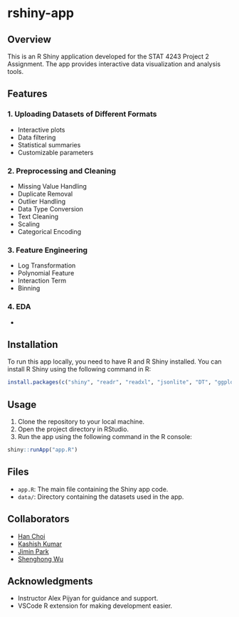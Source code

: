 # rshiny-app

## Overview

This is an R Shiny application developed for the STAT 4243 Project 2 Assignment. The app provides interactive data visualization and analysis tools.

## Features

### 1. Uploading Datasets of Different Formats

- Interactive plots
- Data filtering
- Statistical summaries
- Customizable parameters

### 2. Preprocessing and Cleaning
- Missing Value Handling
- Duplicate Removal
- Outlier Handling
- Data Type Conversion
- Text Cleaning
- Scaling
- Categorical Encoding

### 3. Feature Engineering
- Log Transformation
- Polynomial Feature
- Interaction Term
- Binning

### 4. EDA

-

## Installation

To run this app locally, you need to have R and R Shiny installed. You can install R Shiny using the following command in R:

```R
install.packages(c("shiny", "readr", "readxl", "jsonlite", "DT", "ggplot2"))
```

## Usage

1. Clone the repository to your local machine.
2. Open the project directory in RStudio.
3. Run the app using the following command in the R console:

```R
shiny::runApp("app.R")
```

## Files

- `app.R`: The main file containing the Shiny app code.
- `data/`: Directory containing the datasets used in the app.

## Collaborators

- [Han Choi](https://github.com/hanvitC)
- [Kashish Kumar]()
- [Jimin Park](https://github.com/jp4632)
- [Shenghong Wu]()

## Acknowledgments

- Instructor Alex Pijyan for guidance and support.
- VSCode R extension for making development easier.
